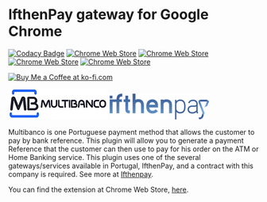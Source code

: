 IfthenPay gateway for Google Chrome
==============
[![Codacy Badge](https://api.codacy.com/project/badge/Grade/2f63bcef152f4d9384004b1ab5c33575)](https://www.codacy.com/app/rafaelcpalmeida/MultibancoChrome?utm_source=github.com&amp;utm_medium=referral&amp;utm_content=rafaelcpalmeida/MultibancoChrome&amp;utm_campaign=Badge_Grade)
[![Chrome Web Store](https://img.shields.io/chrome-web-store/v/lagljhmfaccllemjdkhkkccofllmpgdh.svg?maxAge=7200)](https://img.shields.io/chrome-web-store/v/lagljhmfaccllemjdkhkkccofllmpgdh.svg)
[![Chrome Web Store](https://img.shields.io/chrome-web-store/rating-count/lagljhmfaccllemjdkhkkccofllmpgdh.svg?maxAge=7200)]()
[![Chrome Web Store](https://img.shields.io/chrome-web-store/rating/lagljhmfaccllemjdkhkkccofllmpgdh.svg?maxAge=7200)]()
[![Chrome Web Store](https://img.shields.io/chrome-web-store/d/lagljhmfaccllemjdkhkkccofllmpgdh.svg?maxAge=7200)]()

[![Buy Me a Coffee at ko-fi.com](https://az743702.vo.msecnd.net/cdn/kofi1.png?v=f)](https://ko-fi.com/A606KD0)

![Multibanco](https://raw.githubusercontent.com/rafaelcpalmeida/MultibancoChrome/master/images/logomb.jpg) ![Ifthenpay](https://raw.githubusercontent.com/rafaelcpalmeida/MultibancoChrome/master/images/itplogo.png)

Multibanco is one Portuguese payment method that allows the customer to pay by bank reference.
This plugin will allow you to generate a payment Reference that the customer can then use to pay for his order on the ATM or Home Banking service. This plugin uses one of the several gateways/services available in Portugal, IfthenPay, and a contract with this company is required. See more at [Ifthenpay](https://ifthenpay.com).

You can find the extension at Chrome Web Store, [here](https://chrome.google.com/webstore/detail/multibanco-ifthenpay-gate/lagljhmfaccllemjdkhkkccofllmpgdh).
